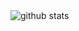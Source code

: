 <picture decoding="async" loading="lazy">
  <source media="(prefers-color-scheme: light)" srcset="https://raw.githubusercontent.com/pradanaadn/pradanaadn/output/github-stats.png">
  <source media="(prefers-color-scheme: dark)" srcset="https://raw.githubusercontent.com/pradanaadn/pradanaadn/output/github-stats-dark.png">
  <img alt="github stats" src="https://pixel-profile.vercel.app/api/github-stats?username=pradanaadn&screen_effect=false&theme=fuji&hide=avatar&dithering=true">
</picture>
